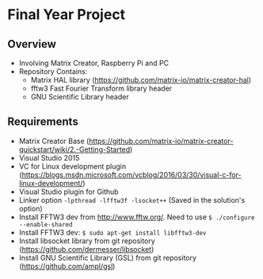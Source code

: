 # Final Year Project

## Overview
- Involving Matrix Creator, Raspberry Pi and PC
- Repository Contains:
	- Matrix HAL library (https://github.com/matrix-io/matrix-creator-hal)
	- fftw3 Fast Fourier Transform library header
	- GNU Scientific Library header

## Requirements
- Matrix Creator Base (https://github.com/matrix-io/matrix-creator-quickstart/wiki/2.-Getting-Started)
- Visual Studio 2015
- VC for Linux development plugin (https://blogs.msdn.microsoft.com/vcblog/2016/03/30/visual-c-for-linux-development/)
- Visual Studio plugin for Github
- Linker option `-lpthread -lfftw3f -lsocket++` (Saved in the solution's option)
- Install FFTW3 dev from http://www.fftw.org/. Need to use `$ ./configure --enable-shared`
- Install FFTW3 dev: `$ sudo apt-get install libfftw3-dev`
- Install libsocket library from git repository (https://github.com/dermesser/libsocket)
- Install GNU Scientific Library (GSL) from git repository (https://github.com/ampl/gsl)
